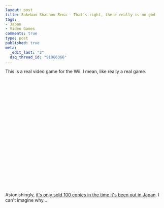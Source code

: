 ```yaml
--- 
layout: post
title: Sukeban Shachou Rena - That's right, there really is no god
tags: 
- Japan
- Video Games
comments: true
type: post
published: true
meta: 
  _edit_last: "2"
  dsq_thread_id: "91966366"
---
```

This is a real video game for the Wii. I mean, like really a real game. 

<object width="425" height="344"><param name="movie" value="http://www.youtube.com/v/Th7UK64k2eo&color1=0xb1b1b1&color2=0xcfcfcf&hl=en&feature=player_embedded&fs=1"></param><param name="allowFullScreen" value="true"></param><param name="allowScriptAccess" value="always"></param><embed src="http://www.youtube.com/v/Th7UK64k2eo&color1=0xb1b1b1&color2=0xcfcfcf&hl=en&feature=player_embedded&fs=1" type="application/x-shockwave-flash" allowfullscreen="true" allowScriptAccess="always" width="425" height="344"></embed></object>

Astonishingly, <a href="http://blogs.wsj.com/speakeasy/2009/11/04/the-amazing-awfulness-of-nintendo-wii-game-sukeban-shachou-rena/">it's only sold 100 copies in the time it's been out in Japan</a>. I can't imagine why...
